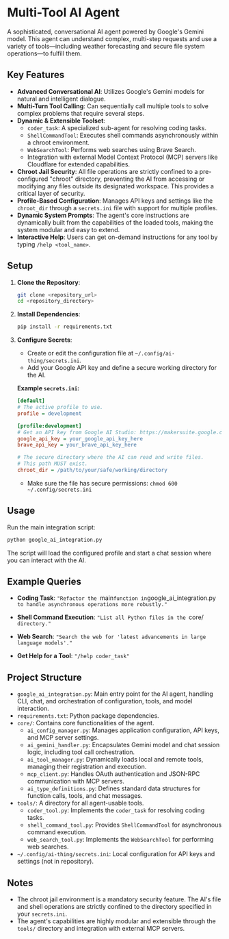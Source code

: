 # Multi-Tool AI Agent

A sophisticated, conversational AI agent powered by Google's Gemini model. This agent can understand complex, multi-step requests and use a variety of tools—including weather forecasting and secure file system operations—to fulfill them.

## Key Features

- **Advanced Conversational AI**: Utilizes Google's Gemini models for natural and intelligent dialogue.
- **Multi-Turn Tool Calling**: Can sequentially call multiple tools to solve complex problems that require several steps.
- **Dynamic & Extensible Toolset**:
    - `coder_task`: A specialized sub-agent for resolving coding tasks.
    - `ShellCommandTool`: Executes shell commands asynchronously within a chroot environment.
    - `WebSearchTool`: Performs web searches using Brave Search.
    - Integration with external Model Context Protocol (MCP) servers like Cloudflare for extended capabilities.
- **Chroot Jail Security**: All file operations are strictly confined to a pre-configured "chroot" directory, preventing the AI from accessing or modifying any files outside its designated workspace. This provides a critical layer of security.
- **Profile-Based Configuration**: Manages API keys and settings like the `chroot_dir` through a `secrets.ini` file with support for multiple profiles.
- **Dynamic System Prompts**: The agent's core instructions are dynamically built from the capabilities of the loaded tools, making the system modular and easy to extend.
- **Interactive Help**: Users can get on-demand instructions for any tool by typing `/help <tool_name>`.

## Setup

1.  **Clone the Repository**:
    ```bash
    git clone <repository_url>
    cd <repository_directory>
    ```

2.  **Install Dependencies**:
    ```bash
    pip install -r requirements.txt
    ```

3.  **Configure Secrets**:
    -   Create or edit the configuration file at `~/.config/ai-thing/secrets.ini`.
    -   Add your Google API key and define a secure working directory for the AI.

    **Example `secrets.ini`:**
    ```ini
    [default]
    # The active profile to use.
    profile = development

    [profile:development]
    # Get an API key from Google AI Studio: https://makersuite.google.com/
    google_api_key = your_google_api_key_here
    brave_api_key = your_brave_api_key_here

    # The secure directory where the AI can read and write files.
    # This path MUST exist.
    chroot_dir = /path/to/your/safe/working/directory
    ```
    -   Make sure the file has secure permissions: `chmod 600 ~/.config/secrets.ini`

## Usage

Run the main integration script:

```bash
python google_ai_integration.py
```

The script will load the configured profile and start a chat session where you can interact with the AI.

## Example Queries

- **Coding Task**:
  `"Refactor the `main` function in `google_ai_integration.py` to handle asynchronous operations more robustly."`

- **Shell Command Execution**:
  `"List all Python files in the `core/` directory."`

- **Web Search**:
  `"Search the web for 'latest advancements in large language models'."`

- **Get Help for a Tool**:
  `"/help coder_task"`

## Project Structure

-   `google_ai_integration.py`: Main entry point for the AI agent, handling CLI, chat, and orchestration of configuration, tools, and model interaction.
-   `requirements.txt`: Python package dependencies.
-   `core/`: Contains core functionalities of the agent.
    -   `ai_config_manager.py`: Manages application configuration, API keys, and MCP server settings.
    -   `ai_gemini_handler.py`: Encapsulates Gemini model and chat session logic, including tool call orchestration.
    -   `ai_tool_manager.py`: Dynamically loads local and remote tools, managing their registration and execution.
    -   `mcp_client.py`: Handles OAuth authentication and JSON-RPC communication with MCP servers.
    -   `ai_type_definitions.py`: Defines standard data structures for function calls, tools, and chat messages.
-   `tools/`: A directory for all agent-usable tools.
    -   `coder_tool.py`: Implements the `coder_task` for resolving coding tasks.
    -   `shell_command_tool.py`: Provides `ShellCommandTool` for asynchronous command execution.
    -   `web_search_tool.py`: Implements the `WebSearchTool` for performing web searches.
-   `~/.config/ai-thing/secrets.ini`: Local configuration for API keys and settings (not in repository).

## Notes

-   The chroot jail environment is a mandatory security feature. The AI's file and shell operations are strictly confined to the directory specified in your `secrets.ini`.
-   The agent's capabilities are highly modular and extensible through the `tools/` directory and integration with external MCP servers.
